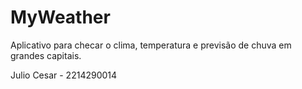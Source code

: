 # MyWeather
Aplicativo para checar o clima, temperatura e previsão de chuva em grandes capitais.

Julio Cesar - 2214290014

